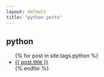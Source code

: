 ```yaml
---
layout: default
title: "python posts"
---
```

<h2>python</h2>
<ul>
  {% for post in site.tags.python %}
    <li><a href="{{ post.url }}">{{ post.title }}</a></li>
  {% endfor %}
</ul>
